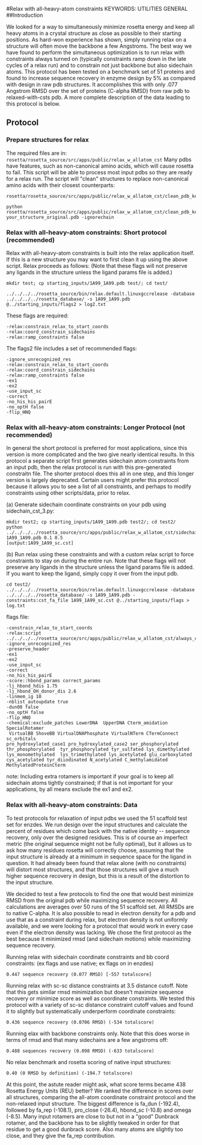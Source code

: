 #Relax with all-heavy-atom constraints
KEYWORDS: UTILITIES GENERAL
##Introduction

We looked for a way to simultaneously minimize rosetta energy and keep all heavy atoms in a crystal structure as close as possible to their starting positions. As hard-won experience has shown, simply running relax on a structure will often move the backbone a few Angstroms. The best way we have found to perform the simultaneous optimization is to run relax with constraints always turned on (typically constraints ramp down in the late cycles of a relax run) and to constrain not just backbone but also sidechain atoms. This protocol has been tested on a benchmark set of 51 proteins and found to increase sequence recovery in enzyme design by 5% as compared with design in raw pdb structures. It accomplishes this with only .077 Angstrom RMSD over the set of proteins (C-alpha RMSD) from raw pdb to relaxed-with-csts pdb. A more complete description of the data leading to this protocol is below.


## Protocol

### Prepare structures for relax

The required files are in: `rosetta/rosetta_source/src/apps/public/relax_w_allatom_cst`
Many pdbs have features, such as non-canonical amino acids, which will cause rosetta to fail. This script will be able to process most input pdbs so they are ready for a relax run. The script will "clean" structures to replace non-canonical amino acids with their closest counterparts: 
```
rosetta/rosetta_source/src/apps/public/relax_w_allatom_cst/clean_pdb_keep_ligand.py

python rosetta/rosetta_source/src/apps/public/relax_w_allatom_cst/clean_pdb_keep_ligand.py your_structure_original.pdb -ignorechain
```

### Relax with all-heavy-atom constraints: Short protocol (recommended)

Relax with all-heavy-atom constraints is built into the relax application itself. If this is a new structure you may want to first clean it up using the above script. Relax proceeds as follows:
(Note that these flags will not preserve any ligands in the structure unless the ligand params file is added.)
```
mkdir test; cp starting_inputs/1A99_1A99.pdb test/; cd test/

../../../../rosetta_source/bin/relax.default.linuxgccrelease -database ../../../../rosetta_database/ -s 1A99_1A99.pdb @../starting_inputs/flags2 > log2.txt
```
These flags are required: 
```
-relax:constrain_relax_to_start_coords
-relax:coord_constrain_sidechains
-relax:ramp_constraints false
```
The flags2 file includes a set of recommended flags:
```
-ignore_unrecognized_res
-relax:constrain_relax_to_start_coords
-relax:coord_constrain_sidechains
-relax:ramp_constraints false
-ex1
-ex2
-use_input_sc
-correct
-no_his_his_pairE
-no_optH false
-flip_HNQ
```

### Relax with all-heavy-atom constraints: Longer Protocol (not recommended)

In general the short protocol is preferred for most applications, since this version is more complicated and the two give nearly identical results. In this protocol a separate script first generates sidechain atom constraints from an input pdb, then the relax protocol is run with this pre-generated constraitn file. The shorter protocol does this all in one step, and this longer version is largely deprecated. Certain users might prefer this protocol because it allows you to see a list of all constraints, and perhaps to modify constraints using other scripts/data, prior to relax. 

(a) Generate sidechain coordinate constraints on your pdb using sidechain_cst_3.py:
```
mkdir test2; cp starting_inputs/1A99_1A99.pdb test2/; cd test2/
python ../../../../rosetta_source/src/apps/public/relax_w_allatom_cst/sidechain_cst_3.py 1A99_1A99.pdb 0.1 0.5
[output:1A99_1A99_sc.cst]
```

(b) Run relax using these constraints and with a custom relax script to force constraints to stay on during the entire run. 
Note that these flags will not preserve any ligands in the structure unless the ligand params file is added. If you want to keep the ligand, simply copy it over from the input pdb. 
```
cd test2/
../../../../rosetta_source/bin/relax.default.linuxgccrelease -database ../../../../rosetta_database/ -s 1A99_1A99.pdb -constraints:cst_fa_file 1A99_1A99_sc.cst @../starting_inputs/flags > log.txt
```
flags file:
```
-constrain_relax_to_start_coords
-relax:script ../../../../rosetta_source/src/apps/public/relax_w_allatom_cst/always_constrained_relax_script
-ignore_unrecognized_res
-preserve_header
-ex1
-ex2
-use_input_sc
-correct
-no_his_his_pairE
-score::hbond_params correct_params
-lj_hbond_hdis 1.75
-lj_hbond_OH_donor_dis 2.6
-linmem_ig 10
-nblist_autoupdate true
-dun08 false
-no_optH false
-flip_HNQ
-chemical:exclude_patches LowerDNA  UpperDNA Cterm_amidation SpecialRotamer
 VirtualBB ShoveBB VirtualDNAPhosphate VirtualNTerm CTermConnect sc_orbitals
pro_hydroxylated_case1 pro_hydroxylated_case2 ser_phosphorylated
thr_phosphorylated  tyr_phosphorylated tyr_sulfated lys_dimethylated
lys_monomethylated  lys_trimethylated lys_acetylated glu_carboxylated
cys_acetylated tyr_diiodinated N_acetylated C_methylamidated
MethylatedProteinCterm
```
note: Including extra rotamers is important if your goal is to keep all sidechain atoms tightly constrained; if that is not important for your applications, by all means exclude the ex1 and ex2.

### Relax with all-heavy-atom constraints: Data
To test protocols for relaxation of input pdbs we used the 51 scaffold test set for enzdes. We run design over the input structures and calculate the percent of residues which come back with the native identity -- sequence recovery, only over the designed residues. This is of course an imperfect metric (the original sequence might not be fully optimal), but it allows us to ask how many residues rosetta will correctly choose, assuming that the input structure is already at a minimum in sequence space for the ligand in question. It had already been found that relax alone (with no constraints) will distort most structures, and that those structures will give a much higher sequence recovery in design, but this is a result of the distortion to the input structure.

We decided to test a few protocols to find the one that would best minimize RMSD from the original pdb while maximizing sequence recovery. All calculations are averages over 50 runs of the 51 scaffold set. All RMSDs are to native C-alpha. It is also possible to read in electron density for a pdb and use that as a constraint during relax, but electron density is not uniformly available, and we were looking for a protocol that would work in every case even if the electron density was lacking. We chose the first protocol as the best because it minimized rmsd (and sidechain motions) while maximizing sequence recovery.

Running relax with sidechain coordinate constraints and bb coord constraints: (ex flags and use native; ex flags on in enzdes)

    0.447 sequence recovery (0.077 RMSD) [-557 totalscore]

Running relax with sc-sc distance constraints at 3.5 distance cutoff. Note that this gets similar rmsd minimization but doesn't maximize sequence recovery or minimize score as well as coordinate constraints. We tested this protocol with a variety of sc-sc distance constraint cutoff values and found it to slightly but systematically underperform coordinate constraints:

    0.436 sequence recovery (0.0706 RMSD) (-534 totalscore)

Running elax with backbone constraints only. Note that this does worse in terms of rmsd and that many sidechains are a few angstroms off:

    0.488 sequences recovery (0.098 RMSD) (-633 totalscore)

No relax benchmark and rosetta scoring of native input structures:

    0.40 (0 RMSD by definition) (-194.7 totalscore)

At this point, the astute reader might ask, what score terms became 438 Rosetta Energy Units (REU) better? We ranked the difference in scores over all structures, comparing the all-atom coordinate constraint protocol and the non-relaxed input structure. The biggest difference is fa_dun (-192.4), followed by fa_rep (-108.1), pro_close (-26.4), hbond_sc (-10.8) and omega (-8.5). Many input rotamers are close to but not in a "good" Dunbrack rotamer, and the backbone has to be slightly tweaked in order for that residue to get a good dunbrack score. Also many atoms are slightly too close, and they give the fa_rep contribution.


